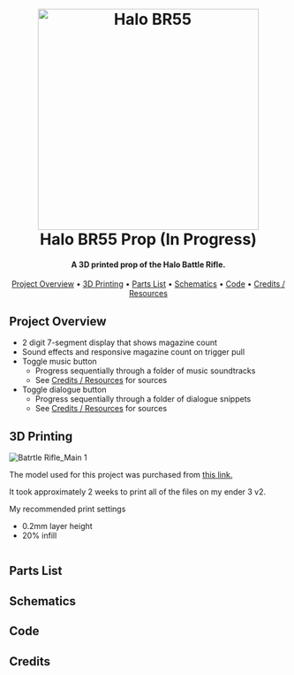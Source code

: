 
<h1 align="center">
  <br>
  <img src="https://github.com/user-attachments/assets/ef9d3ab1-fa8c-4b03-8b16-f6543722e2e7" alt="Halo BR55" width="400">
  <br>
  Halo BR55 Prop (In Progress)
  <br>
</h1>

<h4 align="center">A 3D printed prop of the Halo Battle Rifle.</h4>

<p align="center">
  <a href="#project-overview">Project Overview</a> •
  <a href="#3d-printing">3D Printing</a> •
  <a href="#parts">Parts List</a> •
  <a href="#Schematics">Schematics</a> •
  <a href="#code">Code</a> •
  <a href="#credits-resources">Credits / Resources</a>
</p>

## Project Overview

* 2 digit 7-segment display that shows magazine count
* Sound effects and responsive magazine count on trigger pull
* Toggle music button
  - Progress sequentially through a folder of music soundtracks
  - See <a href="#credits-resources">Credits / Resources</a> for sources
* Toggle dialogue button
  - Progress sequentially through a folder of dialogue snippets
  - See <a href="#credits-resources">Credits / Resources</a> for sources 

## 3D Printing

![Batrtle Rifle_Main 1](https://github.com/user-attachments/assets/b23ef502-af31-4bf9-8a4a-9b81eee6aca8)

The model used for this project was purchased from <a href="https://www.etsy.com/listing/1596579158/br55-cannon-halo-printable-3d-model-stl?ga_order=most_relevant&ga_search_type=all&ga_view_type=gallery&ga_search_query=halo+br55&ref=sr_gallery-1-1&dd=1&content_source=9b0ec927c30374885e1954304b22e7a859dce2e9%253A1596579158&search_preloaded_img=1&organic_search_click=1">this link.</a>

It took approximately 2 weeks to print all of the files on my ender 3 v2. 

My recommended print settings
* 0.2mm layer height
* 20% infill

```bash

```



## Parts List



## Schematics



## Code



## Credits


